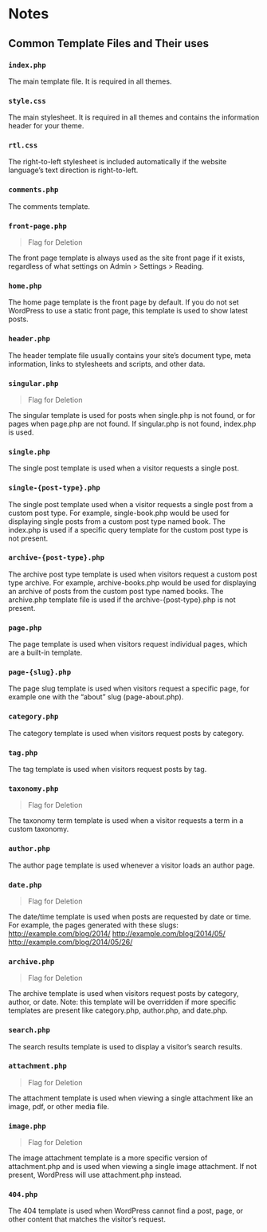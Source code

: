# Notes

## Common Template Files and Their uses

### `index.php`
The main template file. It is required in all themes.

### `style.css`
The main stylesheet. It is required in all themes and contains the information header for your theme.

### `rtl.css`
The right-to-left stylesheet is included automatically if the website language’s text direction is right-to-left.

### `comments.php`

The comments template.

### `front-page.php`

> Flag for Deletion

The front page template is always used as the site front page if it exists, regardless of what settings on Admin > Settings > Reading.

### `home.php`
The home page template is the front page by default. If you do not set WordPress to use a static front page, this template is used to show latest posts.

### `header.php`
The header template file usually contains your site’s document type, meta information, links to stylesheets and scripts, and other data.

### `singular.php`

> Flag for Deletion

The singular template is used for posts when single.php is not found, or for pages when page.php are not found. If singular.php is not found, index.php is used.

### `single.php`
The single post template is used when a visitor requests a single post.

### `single-{post-type}.php`
The single post template used when a visitor requests a single post from a custom post type. For example, single-book.php would be used for displaying single posts from a custom post type named book. The index.php is used if a specific query template for the custom post type is not present.

### `archive-{post-type}.php`
The archive post type template is used when visitors request a custom post type archive. For example, archive-books.php would be used for displaying an archive of posts from the custom post type named books. The archive.php template file is used if the archive-{post-type}.php is not present.

### `page.php`
The page template is used when visitors request individual pages, which are a built-in template.

### `page-{slug}.php`
The page slug template is used when visitors request a specific page, for example one with the “about” slug (page-about.php).

### `category.php`
The category template is used when visitors request posts by category.

### `tag.php`
The tag template is used when visitors request posts by tag.

### `taxonomy.php`

> Flag for Deletion

The taxonomy term template is used when a visitor requests a term in a custom taxonomy.

### `author.php`
The author page template is used whenever a visitor loads an author page.

### `date.php`

> Flag for Deletion

The date/time template is used when posts are requested by date or time. For example, the pages generated with these slugs:
http://example.com/blog/2014/
http://example.com/blog/2014/05/
http://example.com/blog/2014/05/26/

### `archive.php`

> Flag for Deletion

The archive template is used when visitors request posts by category, author, or date. Note: this template will be overridden if more specific templates are present like category.php, author.php, and date.php.

### `search.php`

The search results template is used to display a visitor’s search results.

### `attachment.php`

> Flag for Deletion

The attachment template is used when viewing a single attachment like an image, pdf, or other media file.

### `image.php`

> Flag for Deletion

The image attachment template is a more specific version of attachment.php and is used when viewing a single image attachment. If not present, WordPress will use attachment.php instead.

### `404.php`
The 404 template is used when WordPress cannot find a post, page, or other content that matches the visitor’s request.